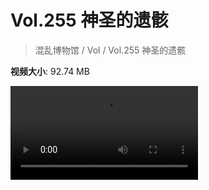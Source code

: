 # Vol.255 神圣的遗骸

> 混乱博物馆 / Vol / Vol.255 神圣的遗骸

**视频大小**: 92.74 MB

<div class="video"><video src="https://file.hsyhx.top/video/255.mp4" controls preload>🤔 您的浏览器不支持 video 标签</video></div>